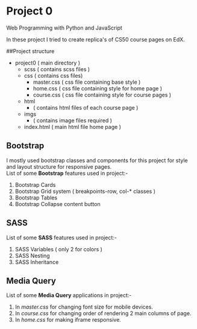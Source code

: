 # Project 0

Web Programming with Python and JavaScript

In these project I tried to create replica's of CS50 course pages on EdX.

##Project structure
- project0 ( main directory )
  - scss  ( contains scss files )
  - css   ( contains css files)
    - master.css ( css file containing base style )
    - home.css   ( css file containing style for home page )
    - course.css ( css file containing style for course pages )
  - html
    - ( contains html files of each course page ) 
  - imgs
    - ( contains image files required )
  - index.html ( main html file home page )

## Bootstrap

I mostly used bootstrap classes and components for this project for style and layout structure for responsive pages. <br>
List of some __Bootstrap__ features used in project:- <br>
  1. Bootstrap Cards
  2. Bootstrap Grid system ( breakpoints-row, col-* classes )
  3. Bootstrap Tables 
  4. Bootstrap Collapse content button

## SASS

List of some __SASS__ features used in project:- <br>
  1. SASS Variables ( only 2 for colors )
  2. SASS Nesting
  3. SASS Inheritance

## Media Query

List of some __Media Query__ applications in project:- <br>
  1. In *master.css* for changing font size for mobile devices.
  2. In *course.css* for changing order of rendering 2 main columns of page.   
  3. In *home.css* for making iframe responsive.

